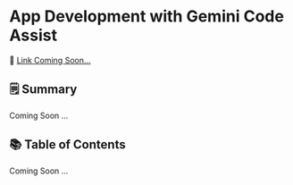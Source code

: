 # App Development with Gemini Code Assist

📘 <a href='#'> Link Coming Soon... </a> 
<!-- <br/><br/>
📘 <a href='https://fern-stop-81f.notion.site/Agent-Development-Kit-ADK-Part-2-22713f9f5c038051bb99f9d18841bc89#22d13f9f5c0380e28465c425c3f59157'> Agent Development Kit (ADK) - Part 2 </a> 
<br/>
<br/> -->

## 🗒️ Summary
Coming Soon ...
<!-- ### Part 2
ADK (Agent Development Kit) helps build structured multi-agent systems using a tree-based architecture, with LLM agents for intelligent tasks and workflow agents (Sequential, Loop, Parallel, Custom) for deterministic flows. It supports callbacks for customization and control, local testing, and scalable deployment via Agent Engine on Vertex AI. ADK also includes evaluation tools for response accuracy and tool usage, ensuring reliable, production-ready agents.
-->

## 📚 Table of Contents

Coming Soon ...
